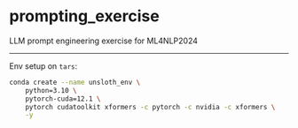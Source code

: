 # prompting_exercise

LLM prompt engineering exercise for ML4NLP2024

---

Env setup on `tars`:

```bash
conda create --name unsloth_env \
    python=3.10 \
    pytorch-cuda=12.1 \
    pytorch cudatoolkit xformers -c pytorch -c nvidia -c xformers \
    -y
```
